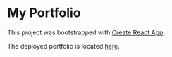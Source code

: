 # My Portfolio

This project was bootstrapped with [Create React App](https://github.com/facebook/create-react-app).

The deployed portfolio is located [here](https://zprimus.com/).